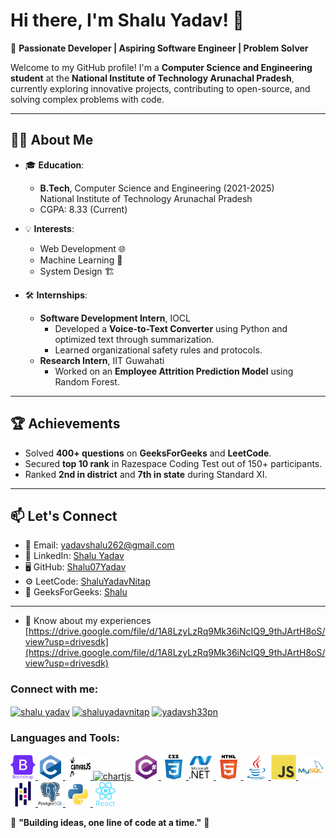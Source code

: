 # Hi there, I'm Shalu Yadav! 👋  

🌟 **Passionate Developer | Aspiring Software Engineer | Problem Solver**  

Welcome to my GitHub profile! I'm a **Computer Science and Engineering student** at the **National Institute of Technology Arunachal Pradesh**, currently exploring innovative projects, contributing to open-source, and solving complex problems with code.  

---

## 👩‍💻 About Me  

- 🎓 **Education**:  
  - **B.Tech**, Computer Science and Engineering (2021-2025)  
    National Institute of Technology Arunachal Pradesh  
  - CGPA: 8.33 (Current)  

- 💡 **Interests**:  
  - Web Development 🌐  
  - Machine Learning 🤖  
  - System Design 🏗️  

- 🛠️ **Internships**:  
  - **Software Development Intern**, IOCL  
    - Developed a **Voice-to-Text Converter** using Python and optimized text through summarization.  
    - Learned organizational safety rules and protocols.  
  - **Research Intern**, IIT Guwahati  
    - Worked on an **Employee Attrition Prediction Model** using Random Forest.  

---

## 🏆 Achievements  

- Solved **400+ questions** on **GeeksForGeeks** and **LeetCode**.  
- Secured **top 10 rank** in Razespace Coding Test out of 150+ participants.  
- Ranked **2nd in district** and **7th in state** during Standard XI.  

---


## 📫 Let's Connect  

- 📧 Email: [yadavshalu262@gmail.com](mailto:yadavshalu262@gmail.com)  
- 💼 LinkedIn: [Shalu Yadav](https://www.linkedin.com/in/shalu-yadav-a8a618229/)  
- 🖥️ GitHub: [Shalu07Yadav](https://github.com/Shalu07Yadav)  
- ⚙️ LeetCode: [ShaluYadavNitap](https://leetcode.com/u/ShaluYadavNitap/)  
- 🔗 GeeksForGeeks: [Shalu](https://www.geeksforgeeks.org/user/yadavsh33pn/)  

---

- 📄 Know about my experiences [https://drive.google.com/file/d/1A8LzyLzRq9Mk36iNcIQ9_9thJArtH8oS/view?usp=drivesdk](https://drive.google.com/file/d/1A8LzyLzRq9Mk36iNcIQ9_9thJArtH8oS/view?usp=drivesdk)

<h3 align="left">Connect with me:</h3>
<p align="left">
<a href="https://linkedin.com/in/shalu yadav" target="blank"><img align="center" src="https://raw.githubusercontent.com/rahuldkjain/github-profile-readme-generator/master/src/images/icons/Social/linked-in-alt.svg" alt="shalu yadav" height="30" width="40" /></a>
<a href="https://www.leetcode.com/shaluyadavnitap" target="blank"><img align="center" src="https://raw.githubusercontent.com/rahuldkjain/github-profile-readme-generator/master/src/images/icons/Social/leet-code.svg" alt="shaluyadavnitap" height="30" width="40" /></a>
<a href="https://auth.geeksforgeeks.org/user/yadavsh33pn" target="blank"><img align="center" src="https://raw.githubusercontent.com/rahuldkjain/github-profile-readme-generator/master/src/images/icons/Social/geeks-for-geeks.svg" alt="yadavsh33pn" height="30" width="40" /></a>
</p>

<h3 align="left">Languages and Tools:</h3>
<p align="left"> <a href="https://getbootstrap.com" target="_blank" rel="noreferrer"> <img src="https://raw.githubusercontent.com/devicons/devicon/master/icons/bootstrap/bootstrap-plain-wordmark.svg" alt="bootstrap" width="40" height="40"/> </a> <a href="https://www.cprogramming.com/" target="_blank" rel="noreferrer"> <img src="https://raw.githubusercontent.com/devicons/devicon/master/icons/c/c-original.svg" alt="c" width="40" height="40"/> </a> <a href="https://canvasjs.com" target="_blank" rel="noreferrer"> <img src="https://raw.githubusercontent.com/Hardik0307/Hardik0307/master/assets/canvasjs-charts.svg" alt="canvasjs" width="40" height="40"/> </a> <a href="https://www.chartjs.org" target="_blank" rel="noreferrer"> <img src="https://www.chartjs.org/media/logo-title.svg" alt="chartjs" width="40" height="40"/> </a> <a href="https://www.w3schools.com/cs/" target="_blank" rel="noreferrer"> <img src="https://raw.githubusercontent.com/devicons/devicon/master/icons/csharp/csharp-original.svg" alt="csharp" width="40" height="40"/> </a> <a href="https://www.w3schools.com/css/" target="_blank" rel="noreferrer"> <img src="https://raw.githubusercontent.com/devicons/devicon/master/icons/css3/css3-original-wordmark.svg" alt="css3" width="40" height="40"/> </a> <a href="https://dotnet.microsoft.com/" target="_blank" rel="noreferrer"> <img src="https://raw.githubusercontent.com/devicons/devicon/master/icons/dot-net/dot-net-original-wordmark.svg" alt="dotnet" width="40" height="40"/> </a> <a href="https://www.w3.org/html/" target="_blank" rel="noreferrer"> <img src="https://raw.githubusercontent.com/devicons/devicon/master/icons/html5/html5-original-wordmark.svg" alt="html5" width="40" height="40"/> </a> <a href="https://www.java.com" target="_blank" rel="noreferrer"> <img src="https://raw.githubusercontent.com/devicons/devicon/master/icons/java/java-original.svg" alt="java" width="40" height="40"/> </a> <a href="https://developer.mozilla.org/en-US/docs/Web/JavaScript" target="_blank" rel="noreferrer"> <img src="https://raw.githubusercontent.com/devicons/devicon/master/icons/javascript/javascript-original.svg" alt="javascript" width="40" height="40"/> </a> <a href="https://www.mysql.com/" target="_blank" rel="noreferrer"> <img src="https://raw.githubusercontent.com/devicons/devicon/master/icons/mysql/mysql-original-wordmark.svg" alt="mysql" width="40" height="40"/> </a> <a href="https://pandas.pydata.org/" target="_blank" rel="noreferrer"> <img src="https://raw.githubusercontent.com/devicons/devicon/2ae2a900d2f041da66e950e4d48052658d850630/icons/pandas/pandas-original.svg" alt="pandas" width="40" height="40"/> </a> <a href="https://www.postgresql.org" target="_blank" rel="noreferrer"> <img src="https://raw.githubusercontent.com/devicons/devicon/master/icons/postgresql/postgresql-original-wordmark.svg" alt="postgresql" width="40" height="40"/> </a> <a href="https://www.python.org" target="_blank" rel="noreferrer"> <img src="https://raw.githubusercontent.com/devicons/devicon/master/icons/python/python-original.svg" alt="python" width="40" height="40"/> </a> <a href="https://reactjs.org/" target="_blank" rel="noreferrer"> <img src="https://raw.githubusercontent.com/devicons/devicon/master/icons/react/react-original-wordmark.svg" alt="react" width="40" height="40"/> </a> </p>


🌟 **"Building ideas, one line of code at a time."** 🌟  
